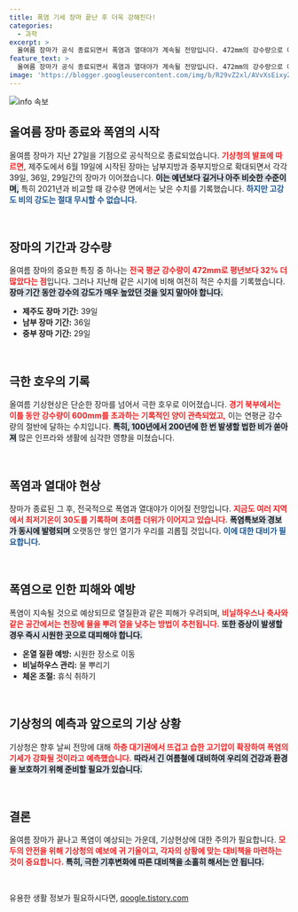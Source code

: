 ```yaml
---
title: 폭염 기세 장마 끝난 후 더욱 강해진다!
categories:
  - 과학
excerpt: >
  올여름 장마가 공식 종료되면서 폭염과 열대야가 계속될 전망입니다. 472mm의 강수량으로 예년보다 많았지만, 강수 강도는 역대급! 기상청은 폭염주의보와 경고 발령중, 열사병 등 건강 유의가 필요합니다.
feature_text: >
  올여름 장마가 공식 종료되면서 폭염과 열대야가 계속될 전망입니다. 472mm의 강수량으로 예년보다 많았지만, 강수 강도는 역대급! 기상청은 폭염주의보와 경고 발령중, 열사병 등 건강 유의가 필요합니다.
image: 'https://blogger.googleusercontent.com/img/b/R29vZ2xl/AVvXsEixyZcFfHzMRdzZMjFBmAUKJYCLCGyLL1o632UiGVXcaFdKo_bkvkuCioo0uUKlGfBVcT3P84aROyZIXSBEx3Aw5nCQ3pTgDom1WDC4m8eifvWiAmWEEVb4x6G_l8C0QH225ldMjyaFvpxGEBGNO37VmDTDMHGhJPq73UglMfDca1-0aw/s1600/blogspot.png'
---
```


<p><img src="https://blogger.googleusercontent.com/img/b/R29vZ2xl/AVvXsEixyZcFfHzMRdzZMjFBmAUKJYCLCGyLL1o632UiGVXcaFdKo_bkvkuCioo0uUKlGfBVcT3P84aROyZIXSBEx3Aw5nCQ3pTgDom1WDC4m8eifvWiAmWEEVb4x6G_l8C0QH225ldMjyaFvpxGEBGNO37VmDTDMHGhJPq73UglMfDca1-0aw/s1600/blogspot.png" alt="info 속보" /></p>

<h2 data-ke-size="size26">올여름 장마 종료와 폭염의 시작</h2>

<p data-ke-size="size16">올여름 장마가 지난 27일을 기점으로 공식적으로 종료되었습니다. <b><span style="color: #ee2323;">기상청의 발표에 따르면,</span></b> 제주도에서 6월 19일에 시작된 장마는 남부지방과 중부지방으로 확대되면서 각각 39일, 36일, 29일간의 장마가 이어졌습니다. <b><span style="background-color: #21538527;">이는 예년보다 길거나 아주 비슷한 수준이며,</span></b> 특히 2021년과 비교할 때 강수량 면에서는 낮은 수치를 기록했습니다. <b><span style="color: #1a5490;">하지만 고강도 비의 강도는 절대 무시할 수 없습니다.</span></b> </p>

<p data-ke-size="size16">&nbsp;</p>

<h2 data-ke-size="size26">장마의 기간과 강수량</h2>

<p data-ke-size="size16">올여름 장마의 중요한 특징 중 하나는 <b><span style="color: #ee2323;">전국 평균 강수량이 472mm로 평년보다 32% 더 많았다는 점</span></b>입니다. 그러나 지난해 같은 시기에 비해 여전히 적은 수치를 기록했습니다. <b><span style="background-color: #21538527;">장마 기간 동안 강수의 강도가 매우 높았던 것을 잊지 말아야 합니다.</span></b> </p>

<ul>
  <li><b>제주도 장마 기간:</b> 39일</li>
  <li><b>남부 장마 기간:</b> 36일</li>
  <li><b>중부 장마 기간:</b> 29일</li>
</ul>

<p data-ke-size="size16">&nbsp;</p>

<h2 data-ke-size="size26">극한 호우의 기록</h2>

<p data-ke-size="size16">올여름 기상현상은 단순한 장마를 넘어서 극한 호우로 이어졌습니다. <b><span style="color: #ee2323;">경기 북부에서는 이틀 동안 강수량이 600mm를 초과하는 기록적인 양이 관측되었고,</span></b> 이는 연평균 강수량의 절반에 달하는 수치입니다. <b><span style="background-color: #21538527;">특히, 100년에서 200년에 한 번 발생할 법한 비가 쏟아져</span></b> 많은 인프라와 생활에 심각한 영향을 미쳤습니다.</p>

<p data-ke-size="size16">&nbsp;</p>

<h2 data-ke-size="size26">폭염과 열대야 현상</h2>

<p data-ke-size="size16">장마가 종료된 그 후, 전국적으로 폭염과 열대야가 이어질 전망입니다. <b><span style="color: #ee2323;">지금도 여러 지역에서 최저기온이 30도를 기록하며 초여름 더위가 이어지고 있습니다.</span></b> <b><span style="background-color: #21538527;">폭염특보와 경보가 동시에 발령되며</span></b> 오랫동안 쌓인 열기가 우리를 괴롭힐 것입니다. <b><span style="color: #1a5490;">이에 대한 대비가 필요합니다.</span></b></p>

<p data-ke-size="size16">&nbsp;</p>

<h2 data-ke-size="size26">폭염으로 인한 피해와 예방</h2>

<p data-ke-size="size16">폭염이 지속될 것으로 예상되므로 열질환과 같은 피해가 우려되며, <b><span style="color: #ee2323;">비닐하우스나 축사와 같은 공간에서는 천장에 물을 뿌려 열을 낮추는 방법이 추천됩니다.</span></b> <b><span style="background-color: #21538527;">또한 증상이 발생할 경우 즉시 시원한 곳으로 대피해야 합니다.</span></b></p>

<ul>
  <li><b>온열 질환 예방:</b> 시원한 장소로 이동</li>
  <li><b>비닐하우스 관리:</b> 물 뿌리기</li>
  <li><b>체온 조절:</b> 휴식 취하기</li>
</ul>

<p data-ke-size="size16">&nbsp;</p>

<h2 data-ke-size="size26">기상청의 예측과 앞으로의 기상 상황</h2>

<p data-ke-size="size16">기상청은 향후 날씨 전망에 대해 <b><span style="color: #ee2323;">하층 대기권에서 뜨겁고 습한 고기압이 확장하여 폭염의 기세가 강화될 것이라고 예측했습니다.</span></b> <b><span style="background-color: #21538527;">따라서 긴 여름철에 대비하여 우리의 건강과 환경을 보호하기 위해 준비할 필요가 있습니다.</span></b> </p>

<p data-ke-size="size16">&nbsp;</p>

<h2 data-ke-size="size26">결론</h2>

<p data-ke-size="size16">올여름 장마가 끝나고 폭염이 예상되는 가운데, 기상현상에 대한 주의가 필요합니다. <b><span style="color: #ee2323;">모두의 안전을 위해 기상청의 예보에 귀 기울이고, 각자의 상황에 맞는 대비책을 마련하는 것이 중요합니다.</span></b> <b><span style="background-color: #21538527;">특히, 극한 기후변화에 따른 대비책을 소홀히 해서는 안 됩니다.</span></b></p>

<p data-ke-size="size16">&nbsp;</p>
유용한 생활 정보가 필요하시다면, <a href="https://qoogle.tistory.com" rel="dofollow">qoogle.tistory.com</a>


